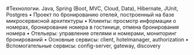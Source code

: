 #Технологии. Java, Spring (Boot, MVC, Cloud, Data), Hibernate, JUnit, Postgres 
• Проект по бронированию отелей, построенный на базе микросервисной архитектуры
• Клиенты: просмотр информации о номерах, бронирование номера в гостинице, отмена бронирования номера
• Отельеры: управление отелями и номерами, мониторинг бронирований
• Основные сервисы: client, hotelmanager, authorization
• Вспомогательные сервисы: config-server, gateway, discovery
